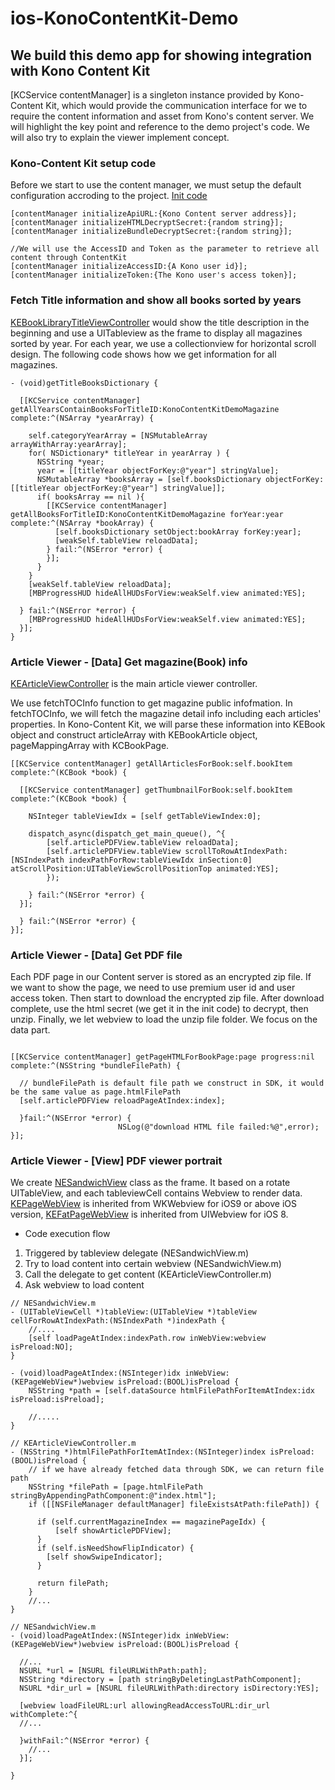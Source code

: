 # ios-KonoContentKit-Demo

## We build this demo app for showing integration with Kono Content Kit

[KCService contentManager] is a singleton instance provided by Kono-Content Kit, which would provide the communication interface for we to require the content information and asset from Kono's content server. We will highlight the key point and reference to the demo project's code. We will also try to explain the viewer implement concept.

### Kono-Content Kit setup code
  Before we start to use the content manager, we must setup the default configuration accroding to the project.
[Init code](KonoContentKit-Demo/AppDelegate.m)

  ```objc
  [contentManager initializeApiURL:{Kono Content server address}];
  [contentManager initializeHTMLDecryptSecret:{random string}];
  [contentManager initializeBundleDecryptSecret:{random string}];

  //We will use the AccessID and Token as the parameter to retrieve all content through ContentKit
  [contentManager initializeAccessID:{A Kono user id}];
  [contentManager initializeToken:{The Kono user's access token}];
  ```

### Fetch Title information and show all books sorted by years
  [KEBookLibraryTitleViewController](KonoContentKit-Demo/Issue%20List/KEBookLibraryTitleViewController.m) would show the title description in the beginning and use a UITableview as the frame to display all magazines sorted by year. For each year, we use a collectionview for horizontal scroll design. The following code shows how we get information for all magazines.

  ```objc
  - (void)getTitleBooksDictionary {

    [[KCService contentManager] getAllYearsContainBooksForTitleID:KonoContentKitDemoMagazine complete:^(NSArray *yearArray) {

      self.categoryYearArray = [NSMutableArray arrayWithArray:yearArray];
      for( NSDictionary* titleYear in yearArray ) {
        NSString *year;
        year = [[titleYear objectForKey:@"year"] stringValue];
        NSMutableArray *booksArray = [self.booksDictionary objectForKey:[[titleYear objectForKey:@"year"] stringValue]];
        if( booksArray == nil ){
          [[KCService contentManager] getAllBooksForTitleID:KonoContentKitDemoMagazine forYear:year complete:^(NSArray *bookArray) {
            [self.booksDictionary setObject:bookArray forKey:year];
            [weakSelf.tableView reloadData];
          } fail:^(NSError *error) {
          }];
        }
      }
      [weakSelf.tableView reloadData];
      [MBProgressHUD hideAllHUDsForView:weakSelf.view animated:YES];

    } fail:^(NSError *error) {
      [MBProgressHUD hideAllHUDsForView:weakSelf.view animated:YES];
    }];
  }
```

### Article Viewer  - [Data] Get magazine(Book) info
[KEArticleViewController](KonoContentKit-Demo/Article/KEArticleViewController.m) is the main article viewer controller. 

We use fetchTOCInfo function to get magazine public infofmation. In fetchTOCInfo, we will fetch the magazine detail info including each articles' properties. In Kono-Content Kit, we will parse these information into KEBook object and construct articleArray with KEBookArticle object, pageMappingArray with KCBookPage.

```objc
[[KCService contentManager] getAllArticlesForBook:self.bookItem complete:^(KCBook *book) {

  [[KCService contentManager] getThumbnailForBook:self.bookItem complete:^(KCBook *book) {

    NSInteger tableViewIdx = [self getTableViewIndex:0];

    dispatch_async(dispatch_get_main_queue(), ^{
        [self.articlePDFView.tableView reloadData];
        [self.articlePDFView.tableView scrollToRowAtIndexPath:[NSIndexPath indexPathForRow:tableViewIdx inSection:0] atScrollPosition:UITableViewScrollPositionTop animated:YES];
        });

    } fail:^(NSError *error) {
  }];

  } fail:^(NSError *error) {
}];
```

### Article Viewer - [Data] Get PDF file

Each PDF page in our Content server is stored as an encrypted zip file. If we want to show the page, we need to use premium user id and user access token. Then start to download the encrypted zip file. After download complete, use the html secret (we get it in the init code) to decrypt, then unzip. Finally, we let webview to load the unzip file folder. We focus on the data part.

```objc

[[KCService contentManager] getPageHTMLForBookPage:page progress:nil complete:^(NSString *bundleFilePath) {
  
  // bundleFilePath is default file path we construct in SDK, it would be the same value as page.htmlFilePath
  [self.articlePDFView reloadPageAtIndex:index];
                  
  }fail:^(NSError *error) {
                        NSLog(@"download HTML file failed:%@",error);
}];

```

### Article Viewer - [View] PDF viewer portrait

We create [NESandwichView](KonoContentKit-Demo/Sandwich/NESandwichView.m) class as the frame. It based on a rotate UITableView, and each tableviewCell contains Webview to render data. [KEPageWebView](KonoContentKit-Demo/Sandwich/KEPageWebView.m) is inherited from WKWebview for iOS9 or above iOS version, [KEFatPageWebView](KonoContentKit-Demo/Sandwich/KEFatPageWebView.m) is inherited from UIWebview for iOS 8.

* Code execution flow
1. Triggered by tableview delegate (NESandwichView.m)
2. Try to load content into certain webview (NESandwichView.m)
3. Call the delegate to get content (KEArticleViewController.m)
4. Ask webview to load content

```objc
// NESandwichView.m
- (UITableViewCell *)tableView:(UITableView *)tableView cellForRowAtIndexPath:(NSIndexPath *)indexPath {
    //....
    [self loadPageAtIndex:indexPath.row inWebView:webview isPreload:NO];
}

- (void)loadPageAtIndex:(NSInteger)idx inWebView:(KEPageWebView*)webview isPreload:(BOOL)isPreload {
    NSString *path = [self.dataSource htmlFilePathForItemAtIndex:idx isPreload:isPreload];

    //.....
}

// KEArticleViewController.m
- (NSString *)htmlFilePathForItemAtIndex:(NSInteger)index isPreload:(BOOL)isPreload {
    // if we have already fetched data through SDK, we can return file path
    NSString *filePath = [page.htmlFilePath stringByAppendingPathComponent:@"index.html"];
    if ([[NSFileManager defaultManager] fileExistsAtPath:filePath]) {
                
      if (self.currentMagazineIndex == magazinePageIdx) {
          [self showArticlePDFView];
      }
      if (self.isNeedShowFlipIndicator) {
        [self showSwipeIndicator];
      }
                                
      return filePath;
    }
    //...
}

// NESandwichView.m
- (void)loadPageAtIndex:(NSInteger)idx inWebView:(KEPageWebView*)webview isPreload:(BOOL)isPreload {
  
  //...
  NSURL *url = [NSURL fileURLWithPath:path];
  NSString *directory = [path stringByDeletingLastPathComponent];
  NSURL *dir_url = [NSURL fileURLWithPath:directory isDirectory:YES];

  [webview loadFileURL:url allowingReadAccessToURL:dir_url withComplete:^{
  //...

  }withFail:^(NSError *error) {
    //...
  }];

}

```

